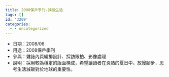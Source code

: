 ```yaml
---
title: 2008保戶季刊-減碳生活
tags: []
id: '3209'
categories:
  - - uncategorized
---
```


*   日期：2008/06
*   用途：2008保戶季刊
*   參與：雜誌內頁編排設計、採訪跟拍、影像處理
*   說明：採用較為穩定的版面構成，希望讓讀者在炎熱的夏日中，放慢腳步，思考生活減碳對於地球的重要性。
